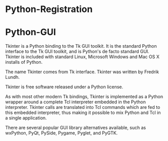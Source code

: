 # Python-Registration
# Python-GUI
Tkinter is a Python binding to the Tk GUI toolkit. It is the standard Python interface to the Tk GUI toolkit, and is Python's de facto standard GUI. Tkinter is included with standard Linux, Microsoft Windows and Mac OS X installs of Python.

The name Tkinter comes from Tk interface. Tkinter was written by Fredrik Lundh.

Tkinter is free software released under a Python license.

As with most other modern Tk bindings, Tkinter is implemented as a Python wrapper around a complete Tcl interpreter embedded in the Python interpreter. Tkinter calls are translated into Tcl commands which are fed to this embedded interpreter, thus making it possible to mix Python and Tcl in a single application.

There are several popular GUI library alternatives available, such as wxPython, PyQt, PySide, Pygame, Pyglet, and PyGTK.
